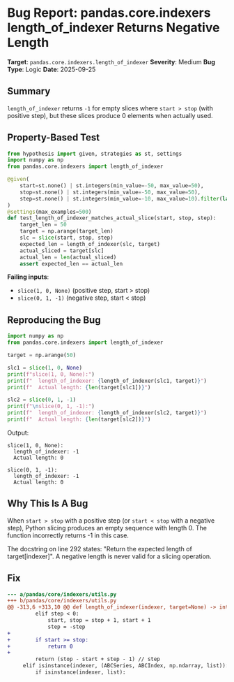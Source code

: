 # Bug Report: pandas.core.indexers length_of_indexer Returns Negative Length

**Target**: `pandas.core.indexers.length_of_indexer`
**Severity**: Medium
**Bug Type**: Logic
**Date**: 2025-09-25

## Summary

`length_of_indexer` returns `-1` for empty slices where `start > stop` (with positive step), but these slices produce 0 elements when actually used.

## Property-Based Test

```python
from hypothesis import given, strategies as st, settings
import numpy as np
from pandas.core.indexers import length_of_indexer

@given(
    start=st.none() | st.integers(min_value=-50, max_value=50),
    stop=st.none() | st.integers(min_value=-50, max_value=50),
    step=st.none() | st.integers(min_value=-10, max_value=10).filter(lambda x: x != 0),
)
@settings(max_examples=500)
def test_length_of_indexer_matches_actual_slice(start, stop, step):
    target_len = 50
    target = np.arange(target_len)
    slc = slice(start, stop, step)
    expected_len = length_of_indexer(slc, target)
    actual_sliced = target[slc]
    actual_len = len(actual_sliced)
    assert expected_len == actual_len
```

**Failing inputs**:
- `slice(1, 0, None)` (positive step, start > stop)
- `slice(0, 1, -1)` (negative step, start < stop)

## Reproducing the Bug

```python
import numpy as np
from pandas.core.indexers import length_of_indexer

target = np.arange(50)

slc1 = slice(1, 0, None)
print(f"slice(1, 0, None):")
print(f"  length_of_indexer: {length_of_indexer(slc1, target)}")
print(f"  Actual length: {len(target[slc1])}")

slc2 = slice(0, 1, -1)
print(f"\nslice(0, 1, -1):")
print(f"  length_of_indexer: {length_of_indexer(slc2, target)}")
print(f"  Actual length: {len(target[slc2])}")
```

Output:
```
slice(1, 0, None):
  length_of_indexer: -1
  Actual length: 0

slice(0, 1, -1):
  length_of_indexer: -1
  Actual length: 0
```

## Why This Is A Bug

When `start > stop` with a positive step (or `start < stop` with a negative step), Python slicing produces an empty sequence with length 0. The function incorrectly returns -1 in this case.

The docstring on line 292 states: "Return the expected length of target[indexer]". A negative length is never valid for a slicing operation.

## Fix

```diff
--- a/pandas/core/indexers/utils.py
+++ b/pandas/core/indexers/utils.py
@@ -313,6 +313,10 @@ def length_of_indexer(indexer, target=None) -> int:
         elif step < 0:
             start, stop = stop + 1, start + 1
             step = -step
+
+        if start >= stop:
+            return 0
+
         return (stop - start + step - 1) // step
     elif isinstance(indexer, (ABCSeries, ABCIndex, np.ndarray, list)):
         if isinstance(indexer, list):
```